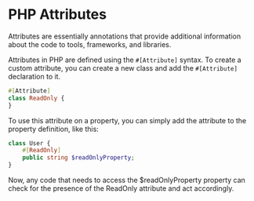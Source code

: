 # PHP Attributes
Attributes are essentially annotations that provide additional information about the code to tools, frameworks, and libraries.

Attributes in PHP are defined using the `#[Attribute]` syntax. To create a custom attribute,
you can create a new class and add the `#[Attribute]` declaration to it.
```php
#[Attribute]
class ReadOnly {
}

```
To use this attribute on a property, you can simply add the attribute to the property definition, like this:
```php
class User {
    #[ReadOnly]
    public string $readOnlyProperty;
}
```
Now, any code that needs to access the $readOnlyProperty property can check for the presence of the ReadOnly attribute and act accordingly.